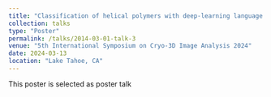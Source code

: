 ```yaml
---
title: "Classification of helical polymers with deep-learning language models. 5th International Symposium on Cryo-3D Image Analysis"
collection: talks
type: "Poster"
permalink: /talks/2014-03-01-talk-3
venue: "5th International Symposium on Cryo-3D Image Analysis 2024"
date: 2024-03-13
location: "Lake Tahoe, CA"
---
```


This poster is selected as poster talk

